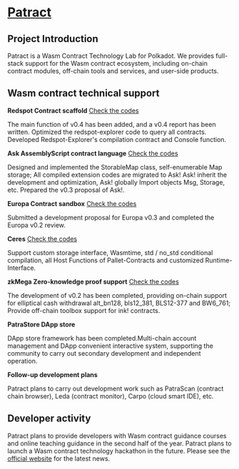 # [Patract](https://patract.io/)

## Project Introduction

Patract is a Wasm Contract Technology Lab for Polkadot. We provides full-stack support for the Wasm contract ecosystem, including on-chain contract modules, off-chain tools and services, and user-side products.

## Wasm contract technical support

**Redspot Contract scaffold** [Check the codes](https://github.com/patractlabs/redspot)

The main function of v0.4 has been added, and a v0.4 report has been written.
Optimized the redspot-explorer code to query all contracts.
Developed Redspot-Explorer's compilation contract and Console function.

**Ask AssemblyScript contract language** [Check the codes](https://github.com/patractlabs/ask)

Designed and implemented the StorableMap class, self-enumerable Map storage; All compiled extension codes are migrated to Ask!
Ask! inherit the development and optimization, Ask! globally Import objects Msg, Storage, etc.
Prepared the v0.3 proposal of Ask!.

**Europa Contract sandbox**  [Check the codes](https://github.com/patractlabs/elara)

Submitted a development proposal for Europa v0.3 and completed the Europa v0.2 review.

**Ceres** [Check the codes](https://github.com/patractlabs/ceres)

Support custom storage interface, Wasmtime, std / no_std conditional compilation, all Host Functions of Pallet-Contracts and customized Runtime-Interface. 

**zkMega  Zero-knowledge proof support** [Check the codes](https://github.com/patractlabs/zkmega)

The development of v0.2 has been completed, providing on-chain support for elliptical cash withdrawal alt_bn128, bls12_381, BLS12-377 and BW6_761;
Provide off-chain toolbox support for ink! contracts.

**PatraStore DApp store**

DApp store framework has been completed.Multi-chain account management and DApp convenient interactive system, supporting the community to carry out secondary development and independent operation. 

**Follow-up development plans**

Patract plans to carry out development work such as PatraScan (contract chain browser), Leda (contract monitor), Carpo (cloud smart IDE), etc.


## Developer activity

Patract plans to provide developers with Wasm contract guidance courses and online teaching guidance in the second half of the year.
Patract plans to launch a Wasm contract technology hackathon in the future. Please see the [official website](https://patract.io/) for the latest news.

